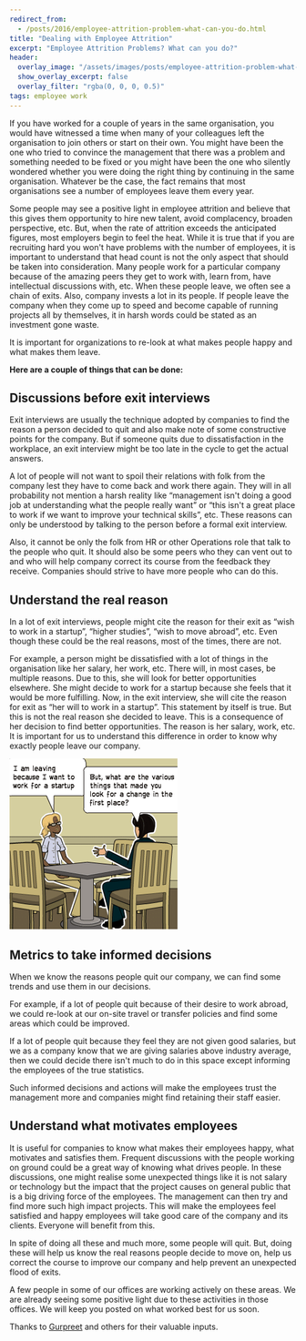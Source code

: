 ```yaml
---
redirect_from:
  - /posts/2016/employee-attrition-problem-what-can-you-do.html
title: "Dealing with Employee Attrition"
excerpt: "Employee Attrition Problems? What can you do?"
header:
  overlay_image: "/assets/images/posts/employee-attrition-problem-what-can-you-do/employee-attrition.png"
  show_overlay_excerpt: false
  overlay_filter: "rgba(0, 0, 0, 0.5)"
tags: employee work
---
```


If you have worked for a couple of years in the same organisation, you would have witnessed a time when many of your 
colleagues left the organisation to join others or start on their own. You might have been the one who tried to convince
the management that there was a problem and something needed to be fixed or you might have been the one who silently 
wondered whether you were doing the right thing by continuing in the same organisation. Whatever be the case, the fact
remains that most organisations see a number of employees leave them every year.

Some people may see a positive light in employee attrition and believe that this gives them opportunity to hire new 
talent, avoid complacency, broaden perspective, etc. But, when the rate of attrition exceeds the anticipated figures, 
most employers begin to feel the heat.
While it is true that if you are recruiting hard you won't have problems with the number of employees, it is important 
to understand that head count is not the only aspect that should be taken into consideration. Many people work for a 
particular company because of the amazing peers they get to work with, learn from, have intellectual discussions with, 
etc. When these people leave, we often see a chain of exits. Also, company invests a lot in its people. If people leave 
the company when they come up to speed and become capable of running projects all by themselves, it in harsh words could 
be stated as an investment gone waste.

It is important for organizations to re-look at what makes people happy and what makes them leave.

**Here are a couple of things that can be done:**
## Discussions before exit interviews

Exit interviews are usually the technique adopted by companies to find the reason a person decided to quit and also make
note of some constructive points for the company. But if someone quits due to dissatisfaction in the workplace, an exit
interview might be too late in the cycle to get the actual answers.

A lot of people will not want to spoil their relations with folk from the company lest they have to come back and work 
there again. They will in all probability not mention a harsh reality like “management isn't doing a good job at 
understanding what the people really want” or “this isn't a great place to work if we want to improve your technical
skills”, etc. These reasons can only be understood by talking to the person before a formal exit interview.

Also, it cannot be only the folk from HR or other Operations role that talk to the people who quit. It should also be 
some peers who they can vent out to and who will help company correct its course from the feedback they receive.
Companies should strive to have more people who can do this.

## Understand the real reason

In a lot of exit interviews, people might cite the reason for their exit as “wish to work in a startup”, “higher studies”, 
“wish to move abroad”, etc. Even though these could be the real reasons, most of the times, there are not.

For example, a person might be dissatisfied with a lot of things in the organisation like her salary, her work, etc. 
There will, in most cases, be multiple reasons. Due to this, she will look for better opportunities elsewhere. She might
decide to work for a startup because she feels that it would be more fulfilling. Now, in the exit interview, she will 
cite the reason for exit as “her will to work in a startup”. This statement by itself is true. But this is not the real 
reason she decided to leave. This is a consequence of her decision to find better opportunities. The reason is her 
salary, work, etc. It is important for us to understand this difference in order to know why exactly people leave our 
company.

![Find the real reason for employee exit](/assets/images/posts/employee-attrition-problem-what-can-you-do/find-real-reason-for-employee-exit.png)

## Metrics to take informed decisions

When we know the reasons people quit our company, we can find some trends and use them in our decisions. 

For example, if a lot of people quit because of their desire to work abroad, we could re-look at our on-site travel 
or transfer policies and find some areas which could be improved.

If a lot of people quit because they feel they are not given good salaries, but we as a company know that we are giving 
salaries above industry average, then we could decide there isn't much to do in this space except informing the 
employees of the true statistics.

Such informed decisions and actions will make the employees trust the management more and companies might find retaining 
their staff easier.

## Understand what motivates employees

It is useful for companies to know what makes their employees happy, what motivates and satisfies them. Frequent 
discussions with the people working on ground could be a great way of knowing what drives people. In these discussions,
one might realise some unexpected things like it is not salary or technology but the impact that the project causes on 
general public that is a big driving force of the employees. The management can then try and find more such high impact 
projects. This will make the employees feel satisfied and happy employees will take good care of the company and its 
clients. Everyone will benefit from this.

In spite of doing all these and much more, some people will quit. But, doing these will help us know the real reasons 
people decide to move on, help us correct the course to improve our company and help prevent an unexpected flood of 
exits.

A few people in some of our offices are working actively on these areas. We are already seeing some positive light due 
to these activities in those offices. We will keep you posted on what worked best for us soon.

Thanks to <a href="https://twitter.com/_zenx_" target="_blank">Gurpreet</a> and others for their valuable inputs.